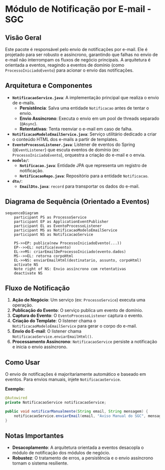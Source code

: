 # Módulo de Notificação por E-mail - SGC

## Visão Geral
Este pacote é responsável pelo envio de notificações por e-mail. Ele é projetado para ser robusto e assíncrono, garantindo que falhas no envio de e-mail não interrompam os fluxos de negócio principais. A arquitetura é orientada a eventos, reagindo a eventos de domínio (como `ProcessoIniciadoEvento`) para acionar o envio das notificações.

## Arquitetura e Componentes

- **`NotificacaoService.java`**: A implementação principal que realiza o envio de e-mails.
  - **Persistência**: Salva uma entidade `Notificacao` antes de tentar o envio.
  - **Envio Assíncrono**: Executa o envio em um pool de threads separado (`@Async`).
  - **Retentativas**: Tenta reenviar o e-mail em caso de falha.
- **`NotificacaoModeloEmailService.java`**: Serviço utilitário dedicado a criar o conteúdo HTML dos e-mails a partir de templates.
- **`EventoProcessoListener.java`**: Listener de eventos do Spring (`@EventListener`) que escuta eventos de domínio (ex: `ProcessoIniciadoEvento`), orquestra a criação do e-mail e o envia.
- **`modelo/`**:
  - **`Notificacao.java`**: Entidade JPA que representa um registro de notificação.
  - **`NotificacaoRepo.java`**: Repositório para a entidade `Notificacao`.
- **`dto/`**:
  - **`EmailDto.java`**: `record` para transportar os dados do e-mail.

## Diagrama de Sequência (Orientado a Eventos)
```mermaid
sequenceDiagram
    participant PS as ProcessoService
    participant EP as ApplicationEventPublisher
    participant EL as EventoProcessoListener
    participant MS as NotificacaoModeloEmailService
    participant NS as NotificacaoService

    PS->>EP: publica(new ProcessoIniciadoEvento(...))
    EP-->>EL: notifica(evento)
    EL->>MS: criarEmailDeProcessoIniciado(evento.dados)
    MS-->>EL: retorna corpoHtml
    EL->>NS: enviarEmailHtml(destinatario, assunto, corpoHtml)
    activate NS
    Note right of NS: Envio assíncrono com retentativas
    deactivate NS
```

## Fluxo de Notificação

1.  **Ação de Negócio**: Um serviço (ex: `ProcessoService`) executa uma operação.
2.  **Publicação do Evento**: O serviço publica um evento de domínio.
3.  **Captura do Evento**: O `EventoProcessoListener` captura o evento.
4.  **Criação do Template**: O listener chama o `NotificacaoModeloEmailService` para gerar o corpo do e-mail.
5.  **Envio do E-mail**: O listener chama `NotificacaoService.enviarEmailHtml()`.
6.  **Processamento Assíncrono**: `NotificacaoService` persiste a notificação e inicia o envio assíncrono.

## Como Usar
O envio de notificações é majoritariamente automático e baseado em eventos. Para envios manuais, injete `NotificacaoService`.

**Exemplo:**
```java
@Autowired
private NotificacaoService notificacaoService;

public void notificarManualmente(String email, String mensagem) {
    notificacaoService.enviarEmail(email, "Aviso Manual do SGC", mensagem);
}
```

## Notas Importantes
- **Desacoplamento**: A arquitetura orientada a eventos desacopla o módulo de notificação dos módulos de negócio.
- **Robustez**: O tratamento de erros, a persistência e o envio assíncrono tornam o sistema resiliente.